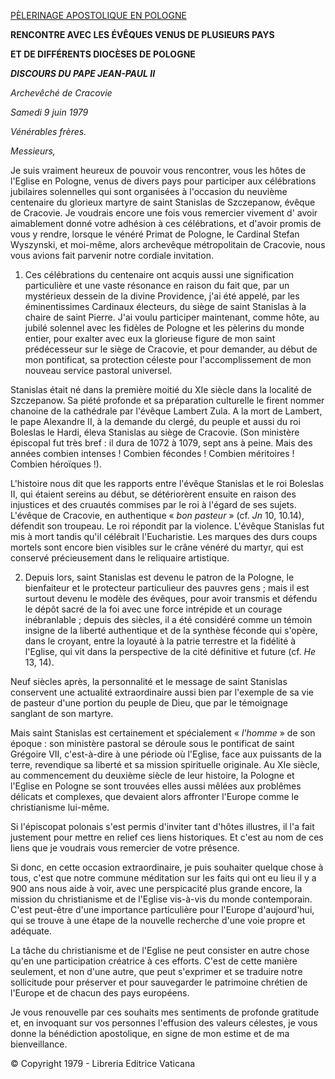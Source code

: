 [PÈLERINAGE APOSTOLIQUE EN POLOGNE](http://www.vatican.va/holy_father/john_paul_ii/travels/sub_index1979/trav_poland-1979_it.htm)

**RENCONTRE AVEC LES ÉVÊQUES VENUS DE PLUSIEURS PAYS**

**ET DE DIFFÉRENTS DIOCÈSES DE POLOGNE**

***DISCOURS DU PAPE JEAN-PAUL II***

*Archevêché de Cracovie*

*Samedi 9 juin 1979*

*Vénérables frères.*

*Messieurs,*

Je suis vraiment heureux de pouvoir vous rencontrer, vous les hôtes de l'Eglise en Pologne, venus de divers pays pour participer aux célébrations jubilaires solennelles qui sont organisées à l'occasion du neuvième centenaire du glorieux martyre de saint Stanislas de Szczepanow, évêque de Cracovie. Je voudrais encore une fois vous remercier vivement d' avoir aimablement donné votre adhésion à ces célébrations, et d'avoir promis de vous y rendre, lorsque le vénéré Primat de Pologne, le Cardinal Stefan Wyszynski, et moi-même, alors archevêque métropolitain de Cracovie, nous vous avions fait parvenir notre cordiale invitation.

1. Ces célébrations du centenaire ont acquis aussi une signification particulière et une vaste résonance en raison du fait que, par un mystérieux dessein de la divine Providence, j'ai été appelé, par les éminentissimes Cardinaux électeurs, du siège de saint Stanislas à la chaire de saint Pierre. J'ai voulu participer maintenant, comme hôte, au jubilé solennel avec les fidèles de Pologne et les pèlerins du monde entier, pour exalter avec eux la glorieuse figure de mon saint prédécesseur sur le siège de Cracovie, et pour demander, au début de mon pontificat, sa protection céleste pour l'accomplissement de mon nouveau service pastoral universel.

Stanislas était né dans la première moitié du XIe siècle dans la localité de Szczepanow. Sa piété profonde et sa préparation culturelle le firent nommer chanoine de la cathédrale par l'évêque Lambert Zula. A la mort de Lambert, le pape Alexandre II, à la demande du clergé, du peuple et aussi du roi Boleslas le Hardi, éleva Stanislas au siège de Cracovie. (Son ministère épiscopal fut très bref : il dura de 1072 à 1079, sept ans à peine. Mais des années combien intenses ! Combien fécondes ! Combien méritoires ! Combien héroïques !).

L'histoire nous dit que les rapports entre l'évêque Stanislas et le roi Boleslas II, qui étaient sereins au début, se détériorèrent ensuite en raison des injustices et des cruautés commises par le roi à l'égard de ses sujets. L'évêque de Cracovie, en authentique « *bon pasteur* » (cf. *Jn* 10, 10.14), défendit son troupeau. Le roi répondit par la violence. L'évêque Stanislas fut mis à mort tandis qu'il célébrait l'Eucharistie. Les marques des durs coups mortels sont encore bien visibles sur le crâne vénéré du martyr, qui est conservé précieusement dans le reliquaire artistique.

2. Depuis lors, saint Stanislas est devenu le patron de la Pologne, le bienfaiteur et le protecteur particulieur des pauvres gens ; mais il est surtout devenu le modèle des évêques, pour avoir transmis et défendu le dépôt sacré de la foi avec une force intrépide et un courage inébranlable ; depuis des siècles, il a été considéré comme un témoin insigne de la liberté authentique et de la synthèse féconde qui s'opère, dans le croyant, entre la loyauté à la patrie terrestre et la fidélité à l'Eglise, qui vit dans la perspective de la cité définitive et future (cf. *He* 13, 14).

Neuf siècles après, la personnalité et le message de saint Stanislas conservent une actualité extraordinaire aussi bien par l'exemple de sa vie de pasteur d'une portion du peuple de Dieu, que par le témoignage sanglant de son martyre.

Mais saint Stanislas est certainement et spécialement « *l'homme* » de son époque : son ministère pastoral se déroule sous le pontificat de saint Grégoire VII, c'est-à-dire à une période où l'Eglise, face aux puissants de la terre, revendique sa liberté et sa mission spirituelle originale. Au XIe siècle, au commencement du deuxième siècle de leur histoire, la Pologne et l'Eglise en Pologne se sont trouvées elles aussi mêlées aux problêmes délicats et complexes, que devaient alors affronter l'Europe comme le christianisme lui-même.

Si l'épiscopat polonais s'est permis d'inviter tant d'hôtes illustres, il l'a fait justement pour mettre en relief ces liens historiques. Et c'est au nom de ces liens que je voudrais vous remercier de votre présence.

Si donc, en cette occasion extraordinaire, je puis souhaiter quelque chose à tous, c'est que notre commune méditation sur les faits qui ont eu lieu il y a 900 ans nous aide à voir, avec une perspicacité plus grande encore, la mission du christianisme et de l'Eglise vis-à-vis du monde contemporain. C'est peut-être d'une importance particulière pour l'Europe d'aujourd'hui, qui se trouve à une étape de la nouvelle recherche d'une voie propre et adéquate.

La tâche du christianisme et de l'Eglise ne peut consister en autre chose qu'en une participation créatrice à ces efforts. C'est de cette manière seulement, et non d'une autre, que peut s'exprimer et se traduire notre sollicitude pour préserver et pour sauvegarder le patrimoine chrétien de l'Europe et de chacun des pays européens.

Je vous renouvelle par ces souhaits mes sentiments de profonde gratitude et, en invoquant sur vos personnes l'effusion des valeurs célestes, je vous donne la bénédiction apostolique, en signe de mon estime et de ma bienveillance.

© Copyright 1979 - Libreria Editrice Vaticana